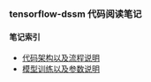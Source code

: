 ### tensorflow-dssm 代码阅读笔记

#### 笔记索引

- [代码架构以及流程说明](./code_structure.md)
- [模型训练以及参数说明](./param.md)